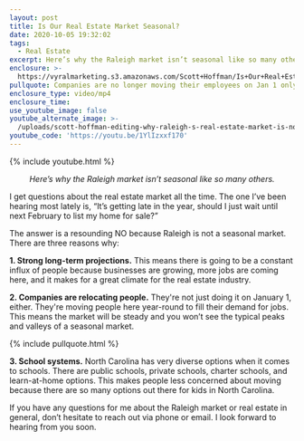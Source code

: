 ```yaml
---
layout: post
title: Is Our Real Estate Market Seasonal?
date: 2020-10-05 19:32:02
tags:
  - Real Estate
excerpt: Here’s why the Raleigh market isn’t seasonal like so many others.
enclosure: >-
  https://vyralmarketing.s3.amazonaws.com/Scott+Hoffman/Is+Our+Real+Estate+Market+Seasonal_.mp4
pullquote: Companies are no longer moving their employees on Jan 1 only.
enclosure_type: video/mp4
enclosure_time:
use_youtube_image: false
youtube_alternate_image: >-
  /uploads/scott-hoffman-editing-why-raleigh-s-real-estate-market-is-not-seasonal-yt.jpg
youtube_code: 'https://youtu.be/1YlIzxxf170'
---
```


{% include youtube.html %}

<p style="text-align: center;"><em>Here’s why the Raleigh market isn’t seasonal like so many others.</em></p>

I get questions about the real estate market all the time. The one I’ve been hearing most lately is, “It’s getting late in the year, should I just wait until next February to list my home for sale?”

The answer is a resounding NO because Raleigh is not a seasonal market. There are three reasons why:

**1\. Strong long-term projections.** This means there is going to be a constant influx of people because businesses are growing, more jobs are coming here, and it makes for a great climate for the real estate industry.

**2\. Companies are relocating people.** They're not just doing it on January 1, either. They're moving people here year-round to fill their demand for jobs. This means the market will be steady and you won’t see the typical peaks and valleys of a seasonal market.

{% include pullquote.html %}

**3\. School systems.** North Carolina has very diverse options when it comes to schools. There are public schools, private schools, charter schools, and learn-at-home options. This makes people less concerned about moving because there are so many options out there for kids in North Carolina.

If you have any questions for me about the Raleigh market or real estate in general, don’t hesitate to reach out via phone or email. I look forward to hearing from you soon.